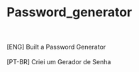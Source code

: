 # Password_generator
<br>
<br>
[ENG] Built a Password Generator
<br>
<br>
[PT-BR] Criei um Gerador de Senha
